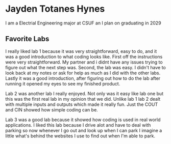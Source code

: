 # Jayden Totanes Hynes
I am a Electrial Engineering major at CSUF an I plan on graduating in 2029
## Favorite Labs 

I really liked lab 1 because it was very straightforward, easy to do, and it was a good introduction to what coding looks like. First off the instructions were very straightforward. My partner and i didnt have any issues trying to figure out what the next step was. Second, the lab was easy. I didn't have to look back at my notes or ask for help as much as I did with the other labs. Lastly it was a good introduction, after figuring out how to do the lab after running it opened my eyes to see my finished product. 

Lab 2 was another lab I really enjoyed. Not only was it easy like lab one but this was the first real lab in my opinion that we did. Unlike lab 1 lab 2 dealt with multiple inputs and outputs which made it really fun. Just the COUT and CIN showed how simple coding can be. 

Lab 3 was a good lab because it showed how coding is used in real world applications. I liked this lab because I drive alot and have to deal with parking so now whenever I go out and look up when I can park I imagine a little what's behind the websites I use to find out when I'm able to park.
